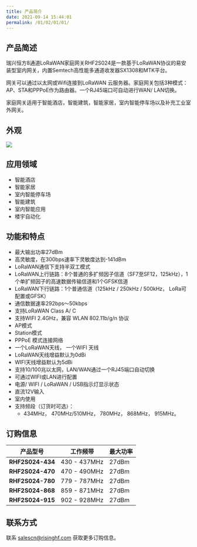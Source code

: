 ```yaml
---
title: 产品简介
date: 2021-09-14 15:44:01
permalink: /01/02/01/01/
---
```

## 产品简述

瑞兴恒方8通道LoRaWAN家庭网关RHF2S024是一款基于LoRaWAN协议的易安装型室内网关，内置Semtech高性能多通道收发器SX1308和MTK平台。

网关可以通过以太网或Wifi连接到LoRaWAN 云服务器。家庭网关包括3种模式：AP、STA和PPPoE作为路由器。一个RJ45端口可自动进行WAN/ LAN切换。

家庭网关适用于智能酒店，智能建筑，智能家居，室内智能停车场以及补充工业室外网关。

## 外观

![](https://risinghf-wiki.oss-cn-shenzhen.aliyuncs.com/upload/img/6fdf41ab809ac2047f76de4c64b48507.png)

## 应用领域

- 智能酒店
- 智能家居
- 室内智能停车场
- 智能建筑
- 室内智能应用
- 楼宇自动化

## 功能和特点

- 最大输出功率27dBm
- 高灵敏度，在300bps速率下灵敏度达到-141dBm
- LoRaWAN通信下支持半双工模式
- LoRaWAN上行链路：8个普通的多扩频因子信道（SF7至SF12，125kHz），1个单扩频因子的高速数据传输信道和1个GFSK信道
- LoRaWAN下行链路：1个普通信道（125kHz / 250kHz / 500kHz， LoRa可配置或GFSK）
- 通信数据速率292bps〜50kbps
- 支持LoRaWAN Class A/ C
- 支持WIFI 2.4GHz，兼容 WLAN 802.11b/g/n 协议
- AP模式
- Station模式
- PPPoE 模式连接网络
- 一个LoRaWAN天线， 一个WIFI 天线
- LoRaWAN天线增益默认为0dBi
- WIFI天线增益默认为5dBi
- 支持10/100兆以太网，LAN/WAN通过一个RJ45端口自动切换
- 可通过WIFI或LAN进行配置
- 电源/ WIFI / LoRaWAN / USB指示灯显示状态
- 直流12V输入
- 室内使用
- 支持频段（订货时可选）：
  -  434MHz， 470MHz/510MHz， 780MHz， 868MHz， 915MHz。

## 订购信息

| **产品型号**     | **工作频带** | **最大功率** |
| ---------------- | ------------ | ------------ |
| **RHF2S024-434** | 430 - 437MHz | 27dBm        |
| **RHF2S024-470** | 470 - 490MHz | 27dBm        |
| **RHF2S024-780** | 779 - 787MHz | 27dBm        |
| **RHF2S024-868** | 859 - 871MHz | 27dBm        |
| **RHF2S024-915** | 902 - 928MHz | 27dBm        |

## 联系方式

联系 salescn@risinghf.com 获取更多订购信息。



